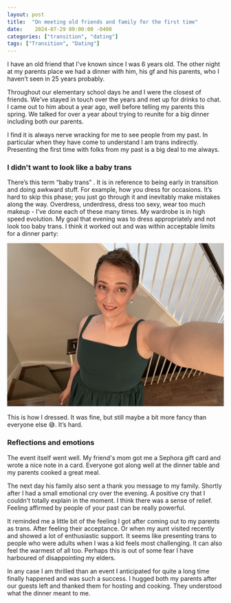 ```yaml
---
layout: post
title:  "On meeting old friends and family for the first time"
date:    2024-07-29 09:00:00 -0400
categories: ["transition", "dating"]
tags: ["Transition", "Dating"]
---
```


I have an old friend that I've known since I was 6 years old. The other night at my parents place we had a dinner with him, his gf and his parents, who I haven’t seen in 25 years probably.

Throughout our elementary school days he and I were the closest of friends. We've stayed in touch over the years and met up for drinks to chat. I came out to him about a year ago, well before telling my parents this spring. We talked for over a year about trying to reunite for a big dinner including both our parents.

I find it is always nerve wracking for me to see people from my past. In particular when they have come to understand I am trans indirectly. Presenting the first time with folks from my past is a big deal to me always.

### I didn't want to look like a baby trans

There’s this term “baby trans” . It is in reference to being early in transition and doing awkward stuff. For example,  how you dress for occasions. It’s hard to skip this phase; you just go through it and inevitably make mistakes along the way. Overdress, underdress, dress too sexy, wear too much makeup - I've done each of these many times. My wardrobe is in high speed evolution. My goal that evening was to dress appropriately and not look too baby trans. I think it worked out and was within acceptable limits for a dinner party:

![Me in a green dress with light makeup and pearl earrings](/public/post-images/dress-for-party.jpg)

This is how I dressed. It was fine, but still maybe a bit more fancy than everyone else 😅. It’s hard.

### Reflections and emotions

The event itself went well. My friend's mom got me a Sephora gift card and wrote a nice note in a card. Everyone got along well at the dinner table and my parents cooked a great meal.

The next day his family also sent a thank you message  to my family. Shortly after I had a small emotional cry over the evening. A positive cry that I couldn't totally explain in the moment. I think there was a sense of relief. Feeling affirmed by people of your past can be really powerful.

It reminded me a little bit of the feeling I got after coming out to my parents as trans. After feeling their acceptance. Or when my aunt visited recently and showed a lot of enthusiastic support. It seems like presenting trans to people who were adults when I was a kid feels most challenging. It can also feel the warmest of all too. Perhaps this is out of some fear I have harboured of disappointing my elders.

In any case I am thrilled than an event I anticipated for quite a long time finally happened and was such a success. I hugged both my parents after our guests left and thanked them for hosting and cooking. They understood what the dinner meant to me.